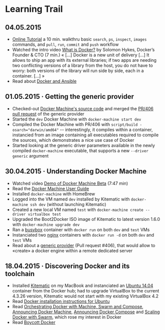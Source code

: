 # Learning Trail

## 04.05.2015

* [Online Tutorial](https://www.docker.com/tryit/) a 10 min. walkthru basic `search`, `ps`, `inspect`, `images` commands, and `pull`, `run`, `commit` and `push` workflow
* Watched the intro video [What is Docker?](https://youtu.be/ZzQfxoMFH0U) by Solomon Hykes, Docker’s Founder & CTO (7 min.) « […] Docker is a new unit of delivery […] It allows to ship an app with its external libraries; if two apps are needing two conflicting versions of a library from the host, you do not have to worry: both versions of the library will run side by side, each in a container. […] »
* Read about [Docker and Ansible](http://www.ansible.com/docker)

## 01.05.2015 · Getting the generic provider

* Checked-out [Docker Machine's source code](https://github.com/docker/machine) and merged the [PR/406 pull request](https://github.com/docker/machine/pull/406) of the generic provider
* Started the `dev` Docker Machine with `docker-machine start dev`
* Compiled the Docker Machine with PR/406 with `script/build -osarch="darwin/amd64"` -- interestingly, it compiles within a container, instancied from an image containing all executables required to compile the sources, which demonstrates a nice use case of Docker
* Started looking at the generic driver parameters available in the newly compiled `docker-machine` executable, that supports a new `--driver generic` argument

## 30.04.2015 · Understanding Docker Machine

* Watched video [Demo of Docker Machine Beta](https://www.youtube.com/watch?v=ePwmiS7GAxQ) (7:47 min)
* Read the [Docker Machine User Guide](https://docs.docker.com/machine/)
* Installed `docker-machine` with HomeBrew
* Logged into the VM named `dev` installed by Kitematic with `docker-machine ssh dev` (without launching Kitematic)
* Created a new local VM named `test` with `docker-machine create --driver virtualbox test`
* Upgraded the Boot2Docker ISO image of Kitematic to latest version 1.6.0 with `docker-machine upgrade dev`
* Ran a [busybox](https://registry.hub.docker.com/_/busybox/) container with `docker run` on both `dev` and `test` VMs
* Instanciated two [nginx](https://registry.hub.docker.com/_/nginx/) containers with `docker run -d` on both `dev` and `test` VMs
* Read about a [generic provider](https://github.com/docker/machine/pull/406) (Pull request #406), that would allow to «create» a docker engine within a remote dedicated server

## 18.04.2015 · Discovering Docker and its toolchain

* Installed [Kitematic](https://kitematic.com/) on my MacBook and instanciated an [Ubuntu 14.04](https://registry.hub.docker.com/_/ubuntu/) container from the Docker hub; had to upgrade VirtualBox to the current 4.3.26 version, Kitematic would not start with my existing VirtualBox 4.2
* Read [Docker installation instructions for Ubuntu](http://docs.docker.com/installation/ubuntulinux/)
* Read [Orchestrating Docker with Machine, Swarm and Compose](http://blog.docker.com/2015/02/orchestrating-docker-with-machine-swarm-and-compose/), [Announcing Docker Machine](http://blog.docker.com/2015/02/announcing-docker-machine-beta/), [Announcing Docker Compose](http://blog.docker.com/2015/02/announcing-docker-compose/) and [Scaling Docker with Swarm](http://blog.docker.com/2015/02/scaling-docker-with-swarm/), which rose my interest in Docker
* Read [Boycott Docker](http://www.boycottdocker.org) 
